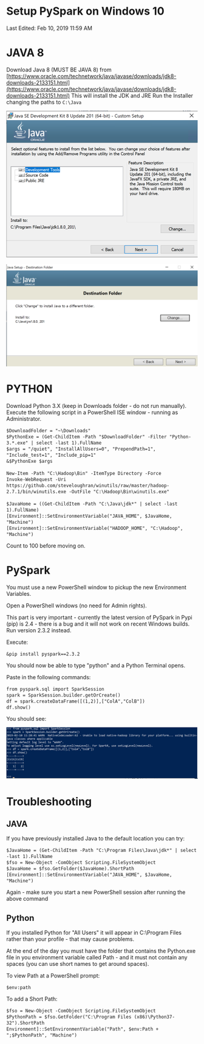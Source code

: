# Setup PySpark on Windows 10

Last Edited: Feb 10, 2019 11:59 AM

# JAVA 8

Download Java 8 (MUST BE JAVA 8) from [https://www.oracle.com/technetwork/java/javase/downloads/jdk8-downloads-2133151.html](https://www.oracle.com/technetwork/java/javase/downloads/jdk8-downloads-2133151.html)
This will install the JDK and JRE
Run the Installer changing the paths to `C:\Java`

![](Untitled-26834532-c307-48b5-9a91-b313e309f594.png)

![](Untitled-19bfbf37-023b-42ff-bc82-7983aba085b9.png)

# PYTHON

Download Python 3.X (keep in Downloads folder - do not run manually). Execute the following script in a PowerShell ISE window - running as Administrator.

    $DownloadFolder = "~\Downloads"
    $PythonExe = (Get-ChildItem -Path "$DownloadFolder" -Filter "Python-3.*.exe" | select -last 1).FullName
    $args = "/quiet", "InstallAllUsers=0", "PrependPath=1", "Include_test=1", "Include_pip=1"
    &$PythonExe $args
    
    New-Item -Path "C:\Hadoop\Bin" -ItemType Directory -Force
    Invoke-WebRequest -Uri https://github.com/steveloughran/winutils/raw/master/hadoop-2.7.1/bin/winutils.exe -OutFile "C:\Hadoop\Bin\winutils.exe"
    
    $JavaHome = ((Get-ChildItem -Path "C:\Java\jdk*" | select -last 1).FullName)
    [Environment]::SetEnvironmentVariable("JAVA_HOME", $JavaHome, "Machine")
    [Environment]::SetEnvironmentVariable("HADOOP_HOME", "C:\Hadoop", "Machine")

Count to 100 before moving on.

# PySpark

You must use a new PowerShell window to pickup the new Environment Variables.

Open a PowerShell windows (no need for Admin rights). 

This part is very important - currently the latest version of PySpark in Pypi (pip) is 2.4 - there is a bug and it will not work on recent Windows builds. Run version 2.3.2 instead.

Execute:

    &pip install pyspark==2.3.2

You should now be able to type "python" and a Python Terminal opens.

Paste in the following commands:

    from pyspark.sql import SparkSession
    spark = SparkSession.builder.getOrCreate()
    df = spark.createDataFrame([(1,2)],["ColA","ColB"])
    df.show()

You should see:

![](Untitled-0ca59bb7-81dd-471b-9e05-9e641805c405.png)

# Troubleshooting

## JAVA

If you have previously installed Java to the default location you can try:

    $JavaHome = (Get-ChildItem -Path "C:\Program Files\Java\jdk*" | select -last 1).FullName 
    $fso = New-Object -ComObject Scripting.FileSystemObject
    $JavaHome = $fso.GetFolder($JavaHome).ShortPath 
    [Environment]::SetEnvironmentVariable("JAVA_HOME", $JavaHome, "Machine")

Again - make sure you start a new PowerShell session after running the above command

## Python

If you installed Python for "All Users" it will appear in C:\Program Files rather than your profile - that may cause problems. 

At the end of the day you must have the folder that contains the Python.exe file in you environment variable called Path - and it must not contain any spaces (you can use short names to get around spaces).

To view Path at a PowerShell prompt:

    $env:path

To add a Short Path:

    $fso = New-Object -ComObject Scripting.FileSystemObject
    $PythonPath = $fso.GetFolder("C:\Program Files (x86)\Python37-32").ShortPath
    Environment]::SetEnvironmentVariable("Path", $env:Path + ";$PythonPath", "Machine")
